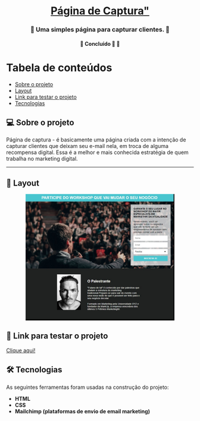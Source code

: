 

<h1 align="center">
      <a href="#" alt="Página de Captura"> Página de Captura" </a>
</h1>

<h3 align="center">
    🌱 Uma simples página para capturar clientes. 💚
</h3>

</p>

<h4 align="center">
	🚧   Concluído 🚀 🚧
</h4>

Tabela de conteúdos
=================
<!--ts-->
   * [Sobre o projeto](#-sobre-o-projeto)
   * [Layout](#-layout)
   * [Link para testar o projeto](#-Link-para-testar-o-projeto)
   * [Tecnologias](#-tecnologias)

<!--te-->


## 💻 Sobre o projeto

Página de captura - é basicamente uma página criada com a intenção de capturar clientes que deixam seu e-mail nela, em troca de alguma recompensa digital. Essa é a melhor e mais conhecida estratégia de quem trabalha no marketing digital.

---

## 🎨 Layout

<p align="center" style="display: flex; align-items: flex-start; justify-content: center;">
  <img alt="Página de Captura" src="./images/Untitled.png" width="400px">
</p>

## 🚀 Link para testar o projeto

<a href="https://danielsouz4.github.io/pag-de-cap/">
Clique aqui!
</a>

## 🛠 Tecnologias

As seguintes ferramentas foram usadas na construção do projeto:

-   **HTML**
-   **CSS**
-   **Mailchimp (plataformas de envio de email marketing)**